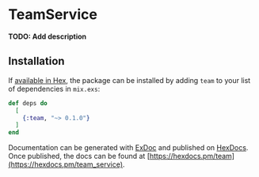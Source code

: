 # TeamService

**TODO: Add description**

## Installation

If [available in Hex](https://hex.pm/docs/publish), the package can be installed
by adding `team` to your list of dependencies in `mix.exs`:

```elixir
def deps do
  [
    {:team, "~> 0.1.0"}
  ]
end
```

Documentation can be generated with [ExDoc](https://github.com/elixir-lang/ex_doc)
and published on [HexDocs](https://hexdocs.pm). Once published, the docs can
be found at [https://hexdocs.pm/team](https://hexdocs.pm/team_service).

